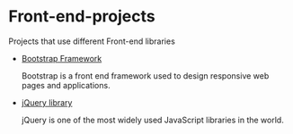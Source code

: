 # Front-end-projects
Projects that use different Front-end libraries

- [Bootstrap Framework](https://github.com/Pegah1999/Bootstrap)

  Bootstrap is a front end framework used to design responsive web pages and applications.
  
- [jQuery library](https://github.com/Pegah1999/jQuery-library)

  jQuery is one of the most widely used JavaScript libraries in the world.
